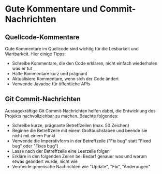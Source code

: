 # Gute Kommentare und Commit-Nachrichten

## Quellcode-Kommentare

Gute Kommentare im Quellcode sind wichtig für die Lesbarkeit und Wartbarkeit. Hier einige Tipps:

- Schreibe Kommentare, die den Code erklären, nicht einfach wiederholen was er tut
- Halte Kommentare kurz und prägnant
- Aktualisiere Kommentare, wenn sich der Code ändert
- Verwende Javadoc für öffentliche APIs

## Git Commit-Nachrichten

Aussagekräftige Git Commit-Nachrichten helfen dabei, die Entwicklung des Projekts nachvollziehbar zu machen. Beachte folgendes:

- Schreibe kurze, prägnante Betreffzeilen (max. 50 Zeichen)
- Beginne die Betreffzeile mit einem Großbuchstaben und beende sie nicht mit einem Punkt
- Verwende die Imperativform in der Betreffzeile ("Fix bug" statt "Fixed bug" oder "Fixes bug")
- Lasse nach der Betreffzeile eine Leerzeile folgen
- Erkläre in den folgenden Zeilen bei Bedarf genauer was und warum etwas geändert wurde, nicht wie
- Vermeide generische Nachrichten wie "Update", "Fix", "Änderungen"